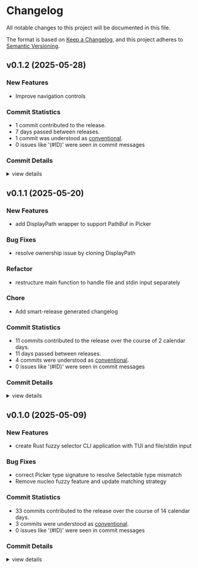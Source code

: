 # Changelog

All notable changes to this project will be documented in this file.

The format is based on [Keep a Changelog](https://keepachangelog.com/en/1.0.0/),
and this project adheres to [Semantic Versioning](https://semver.org/spec/v2.0.0.html).

## v0.1.2 (2025-05-28)

### New Features

 - <csr-id-6c5ffec02a9b3fa79f32bd0b3af00bfac60e5760/> Improve navigation controls

### Commit Statistics

<csr-read-only-do-not-edit/>

 - 1 commit contributed to the release.
 - 7 days passed between releases.
 - 1 commit was understood as [conventional](https://www.conventionalcommits.org).
 - 0 issues like '(#ID)' were seen in commit messages

### Commit Details

<csr-read-only-do-not-edit/>

<details><summary>view details</summary>

 * **Uncategorized**
    - Improve navigation controls ([`6c5ffec`](https://github.com/symplasma/picleo/commit/6c5ffec02a9b3fa79f32bd0b3af00bfac60e5760))
</details>

## v0.1.1 (2025-05-20)

<csr-id-0d12ccbe8bcc3e7810813343b36f294b47e9d46a/>
<csr-id-8f211607f28408986f6ceb72f9d111a4e14241c2/>

### New Features

 - <csr-id-d07f07b893a7980776127e27ec061d8ad3f67798/> add DisplayPath wrapper to support PathBuf in Picker

### Bug Fixes

 - <csr-id-f2f43f974020a3e099992945759d80d6c774f0da/> resolve ownership issue by cloning DisplayPath

### Refactor

 - <csr-id-0d12ccbe8bcc3e7810813343b36f294b47e9d46a/> restructure main function to handle file and stdin input separately

### Chore

 - <csr-id-8f211607f28408986f6ceb72f9d111a4e14241c2/> Add smart-release generated changelog

### Commit Statistics

<csr-read-only-do-not-edit/>

 - 11 commits contributed to the release over the course of 2 calendar days.
 - 11 days passed between releases.
 - 4 commits were understood as [conventional](https://www.conventionalcommits.org).
 - 0 issues like '(#ID)' were seen in commit messages

### Commit Details

<csr-read-only-do-not-edit/>

<details><summary>view details</summary>

 * **Uncategorized**
    - Release picleo v0.1.1 ([`6dfe3b8`](https://github.com/symplasma/picleo/commit/6dfe3b8f351c9b4fa58d870efb39809d01b42120))
    - Add smart-release generated changelog ([`8f21160`](https://github.com/symplasma/picleo/commit/8f211607f28408986f6ceb72f9d111a4e14241c2))
    - Release picleo v0.1.1 ([`feff30a`](https://github.com/symplasma/picleo/commit/feff30a6100d932509f1f2d91cf9d33aab4b9aab))
    - Upgrade incompatible dependencies ([`d075281`](https://github.com/symplasma/picleo/commit/d075281f6a0758bf752f0107f28872a5fba194e7))
    - Upgrade compatible dependencies ([`9bdbde5`](https://github.com/symplasma/picleo/commit/9bdbde598107e5528a4c2860d1152c44c9c46939))
    - Switch to rendering the TUI on stderr ([`782d378`](https://github.com/symplasma/picleo/commit/782d37878c5e43fa5d65cd8c73aee9ccae24e0c9))
    - Renamed the bin ([`942ca93`](https://github.com/symplasma/picleo/commit/942ca931fd7980dfd51260aea85a6eaffe99cdde))
    - Correct clippy lints ([`a7d9303`](https://github.com/symplasma/picleo/commit/a7d9303a62944521cb5236459d77683277732fbc))
    - Resolve ownership issue by cloning DisplayPath ([`f2f43f9`](https://github.com/symplasma/picleo/commit/f2f43f974020a3e099992945759d80d6c774f0da))
    - Add DisplayPath wrapper to support PathBuf in Picker ([`d07f07b`](https://github.com/symplasma/picleo/commit/d07f07b893a7980776127e27ec061d8ad3f67798))
    - Restructure main function to handle file and stdin input separately ([`0d12ccb`](https://github.com/symplasma/picleo/commit/0d12ccbe8bcc3e7810813343b36f294b47e9d46a))
</details>

## v0.1.0 (2025-05-09)

### New Features

 - <csr-id-0ed9db1c60cdd79484cdbdc8b9034fd3f6b7b086/> create Rust fuzzy selector CLI application with TUI and file/stdin input

### Bug Fixes

 - <csr-id-3cfa272bec863d65b8d6f99534a4f8051087cb02/> correct Picker type signature to resolve Selectable type mismatch
 - <csr-id-15de0926a46706c140f4125efbf3b5d07f9ae722/> Remove nucleo fuzzy feature and update matching strategy

### Commit Statistics

<csr-read-only-do-not-edit/>

 - 33 commits contributed to the release over the course of 14 calendar days.
 - 3 commits were understood as [conventional](https://www.conventionalcommits.org).
 - 0 issues like '(#ID)' were seen in commit messages

### Commit Details

<csr-read-only-do-not-edit/>

<details><summary>view details</summary>

 * **Uncategorized**
    - Update metadata and readme ([`9a93019`](https://github.com/symplasma/picleo/commit/9a930193bc7352ffa2446ee2216ffa2dacac8423))
    - Reorganize and rename crate ([`676fdae`](https://github.com/symplasma/picleo/commit/676fdae8a8bca1e93f53cd873e0a32aca47e29c4))
    - Correct Picker type signature to resolve Selectable type mismatch ([`3cfa272`](https://github.com/symplasma/picleo/commit/3cfa272bec863d65b8d6f99534a4f8051087cb02))
    - Make Picker generic ([`6576d48`](https://github.com/symplasma/picleo/commit/6576d48160727f76411af693228397f71808ad8a))
    - Add todos ([`18209df`](https://github.com/symplasma/picleo/commit/18209df4b1bed4f813c3ad1cb098cddd9026104e))
    - Clean up clippy lints ([`ad35104`](https://github.com/symplasma/picleo/commit/ad35104ef07dde22c6b139deeb687af750213b3c))
    - Remove the push() method ([`fad9755`](https://github.com/symplasma/picleo/commit/fad97554c5dbea8dcc0e6122d9851edde3447646))
    - Rename App to Picker ([`ddb9fc9`](https://github.com/symplasma/picleo/commit/ddb9fc98a367c17de71e08988d1a54d485cfdcf7))
    - Refactor the run() method ([`a02e7b1`](https://github.com/symplasma/picleo/commit/a02e7b1ca8c6b77549de789b760b75cf4a1571c6))
    - Use inject_items for stdin ([`163f9e7`](https://github.com/symplasma/picleo/commit/163f9e76d663a737a8c3ff5543446b1b98ad8bfa))
    - Add inject_items() method ([`7d90818`](https://github.com/symplasma/picleo/commit/7d90818228504f8f473b1cbd5d81d54c5d265e83))
    - Refactor the run_app method ([`8c47f56`](https://github.com/symplasma/picleo/commit/8c47f5674a3ea39cb6f604f8791156c79387d5e0))
    - Add lorri and shell.nix config ([`1d5bda1`](https://github.com/symplasma/picleo/commit/1d5bda1ae64b0cf6bf4f6732dbcf479c32720e2d))
    - Remove unused items ([`d9e93f4`](https://github.com/symplasma/picleo/commit/d9e93f40345495ee463a1aa237259c13ecaeef75))
    - Add clear query functionality ([`a4ac21a`](https://github.com/symplasma/picleo/commit/a4ac21a331f8bb46fd8abd466f9ff892d3902b74))
    - Remove comments ([`ada72af`](https://github.com/symplasma/picleo/commit/ada72af3c6d745a9ba24d63157372eb0fd881901))
    - Auto-select highlighted item ([`b0c6849`](https://github.com/symplasma/picleo/commit/b0c684935dc3825da28c61b77b2845405520411c))
    - Print items after restoring terminal ([`b47fb9b`](https://github.com/symplasma/picleo/commit/b47fb9bd7ec34bfc708edd6e668fe89034fd3b54))
    - Add critical TODOs ([`3741e2e`](https://github.com/symplasma/picleo/commit/3741e2e658927ce377046352e92d3a0e4019de65))
    - Connect fuzzy matching ([`2a58cf6`](https://github.com/symplasma/picleo/commit/2a58cf63d8046572b5f6bdf01a77004020e84476))
    - Get selection moving ([`5d03e53`](https://github.com/symplasma/picleo/commit/5d03e537d8859e9aac197445f91876762db25b8d))
    - Call tick so data shows ([`5e8d82b`](https://github.com/symplasma/picleo/commit/5e8d82b59fd15573d78e81b4db639b4228b5b4fd))
    - Respond to key modifiers ([`7e555c9`](https://github.com/symplasma/picleo/commit/7e555c975f5f8dd11a70d25d1b883d3727efcaf8))
    - Allow modifying query ([`f189388`](https://github.com/symplasma/picleo/commit/f189388f5a8e7d10b9beda9a65c44a064d2fefab))
    - Initial switch to Nucleo for matching ([`c27a6bd`](https://github.com/symplasma/picleo/commit/c27a6bde592fd91b971191865ba28eff5fcb2cd4))
    - Run cargo fmt ([`a6ff083`](https://github.com/symplasma/picleo/commit/a6ff083c4bf376d781d2ab7cf6c318314e2914e8))
    - Add Cargo.lock ([`6f83254`](https://github.com/symplasma/picleo/commit/6f83254fbcc5dfc26fa532951d3f639c485884f7))
    - Add target dir to ignores ([`95ebd02`](https://github.com/symplasma/picleo/commit/95ebd029c96912330bf896640054b251bf778f6e))
    - Remove nucleo fuzzy feature and update matching strategy ([`15de092`](https://github.com/symplasma/picleo/commit/15de0926a46706c140f4125efbf3b5d07f9ae722))
    - These changes address the compilation errors in your Rust application. The key modifications include: ([`3b1a7e0`](https://github.com/symplasma/picleo/commit/3b1a7e05e669147f7ea779de9718c204cf701384))
    - Create Rust fuzzy selector CLI application with TUI and file/stdin input ([`0ed9db1`](https://github.com/symplasma/picleo/commit/0ed9db1c60cdd79484cdbdc8b9034fd3f6b7b086))
    - Add aider ignores ([`43b2593`](https://github.com/symplasma/picleo/commit/43b2593b8aa81a1027df11ea7cd07fab796d2410))
    - Initial Commit ([`38a1747`](https://github.com/symplasma/picleo/commit/38a17476bcc2b678ff200eb9c6fadaac2d8a0fae))
</details>

